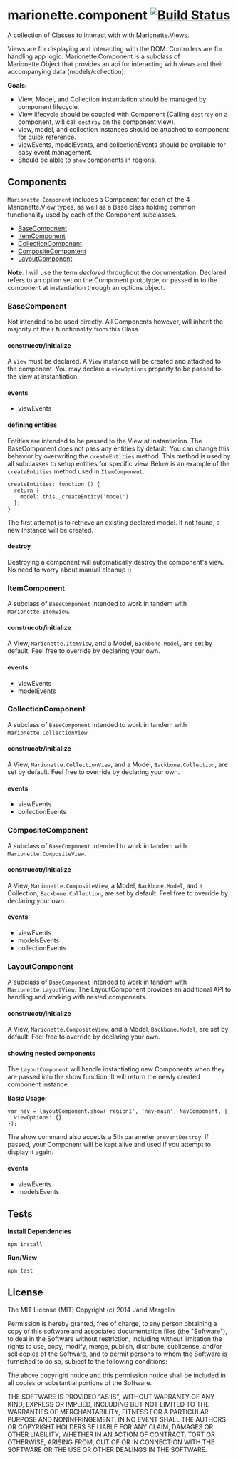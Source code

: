 marionette.component [![Build Status](https://travis-ci.org/jaridmargolin/marionette.component.png)](https://travis-ci.org/jaridmargolin/marionette.component)
========================

A collection of Classes to interact with with Marionette.Views.

Views are for displaying and interacting with the DOM. Controllers are for handling app logic. Marionette.Component is a subclass of Marionette.Object that provides an api for interacting with views and their accompanying data (models/collection).

**Goals:**

* View, Model, and Collection instantiation should be managed by component lifecycle.
* View lifecycle should be coupled with Component (Calling `destroy` on a component, will call `destroy` on the component view).
* view, model, and collection instances should be attached to component for quick reference.
* viewEvents, modelEvents, and collectionEvents should be available for easy event management.
* Should be alble to `show` components in regions.

## Components

`Marionette.Component` includes a Component for each of the 4 Marionette.View types, as well as a Base class holding common functionality used by each of the Component subclasses.

* [BaseComponent](#basecomponent)
* [ItemComponent](#itemcomponent)
* [CollectionComponent](#collectioncomponent)
* [CompositeCompontent](#compositecomponent)
* [LayoutComponent](#layoutcomponent)


**Note**: I will use the term *declared* throughout the documentation. Declared refers to an option set on the Component prototype, or passed in to the component at instantiation through an options object.

### BaseComponent

Not intended to be used directly. All Components however, will inherit the majority of their functionality from this Class.

#### construcotr/initialize

A `View` must be declared. A `View` instance will be created and attached to the component. You may declare a `viewOptions` property to be passed to the view at instantiation.

#### events

* viewEvents

#### defining entities

Entities are intended to be passed to the View at instantiation. The BaseComponent does not pass any entities by default. You can change this behavior by overwriting the `createEntities` method. This method is used by all subclasses to setup entities for specific view. Below is an example of the `createEntities` method used in `ItemComponent`.

```
createEntities: function () {
  return {
    model: this._createEntity('model')
  };
}
```

The first attempt is to retrieve an existing declared model. If not found, a new Instance will be created.

#### destroy

Destroying a component will automatically destroy the component's view. No need to worry about manual cleanup :)

### ItemComponent

A subclass of `BaseComponent` intended to work in tandem with `Marionette.ItemView`.

#### construcotr/initialize

A View, `Marionette.ItemView`, and a Model, `Backbone.Model`, are set by default. Feel free to override by declaring your own.

#### events

* viewEvents
* modelEvents

### CollectionComponent

A subclass of `BaseComponent` intended to work in tandem with `Marionette.CollectionView`.

#### construcotr/initialize

A View, `Marionette.CollectionView`, and a Model, `Backbone.Collection`, are set by default. Feel free to override by declaring your own.

#### events

* viewEvents
* collectionEvents

### CompositeComponent

A subclass of `BaseComponent` intended to work in tandem with `Marionette.CompositeView`.

#### construcotr/initialize

A View, `Marionette.CompositeView`, a Model, `Backbone.Model`, and a Collection, `Backbone.Collection`, are set by default. Feel free to override by declaring your own.

#### events

* viewEvents
* modelsEvents
* collectionEvents

### LayoutComponent

A subclass of `BaseComponent` intended to work in tandem with `Marionette.LayoutView`. The LayoutComponent provides an additional API to handling and working with nested components.

#### construcotr/initialize

A View, `Marionette.CompositeView`, and a Model, `Backbone.Model`, are set by default. Feel free to override by declaring your own.

#### showing nested components

The `LayoutComponent` will handle instantiating new Components when they are passed into the show function. It will return the newly created component instance.

**Basic Usage:**
 
```
var nav = layoutComponent.show('region1', 'nav-main', NavComponent, {
  viewOptions: {}
});
```

The show command also accepts a 5th parameter `preventDestroy`. If passed, your Component will be kept alive and used if you attempt to display it again.

#### events

* viewEvents
* modelsEvents

## Tests

**Install Dependencies**

```
npm install
```

**Run/View**

```
npm test
```

## License

The MIT License (MIT) Copyright (c) 2014 Jarid Margolin

Permission is hereby granted, free of charge, to any person obtaining a copy of this software and associated documentation files (the "Software"), to deal in the Software without restriction, including without limitation the rights to use, copy, modify, merge, publish, distribute, sublicense, and/or sell copies of the Software, and to permit persons to whom the Software is furnished to do so, subject to the following conditions:

The above copyright notice and this permission notice shall be included in all copies or substantial portions of the Software.

THE SOFTWARE IS PROVIDED "AS IS", WITHOUT WARRANTY OF ANY KIND, EXPRESS OR IMPLIED, INCLUDING BUT NOT LIMITED TO THE WARRANTIES OF MERCHANTABILITY, FITNESS FOR A PARTICULAR PURPOSE AND NONINFRINGEMENT. IN NO EVENT SHALL THE AUTHORS OR COPYRIGHT HOLDERS BE LIABLE FOR ANY CLAIM, DAMAGES OR OTHER LIABILITY, WHETHER IN AN ACTION OF CONTRACT, TORT OR OTHERWISE, ARISING FROM, OUT OF OR IN CONNECTION WITH THE SOFTWARE OR THE USE OR OTHER DEALINGS IN THE SOFTWARE.